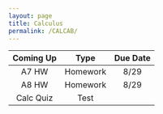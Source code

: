 ```yaml
---
layout: page
title: Calculus
permalink: /CALCAB/
---
```



| Coming Up      | Type      |    Due Date |
| :----:         |    :----: |     :----:  |
| A7 HW          | Homework  | 8/29        |
| A8 HW          | Homework  | 8/29        |
| Calc Quiz      | Test      |             |
